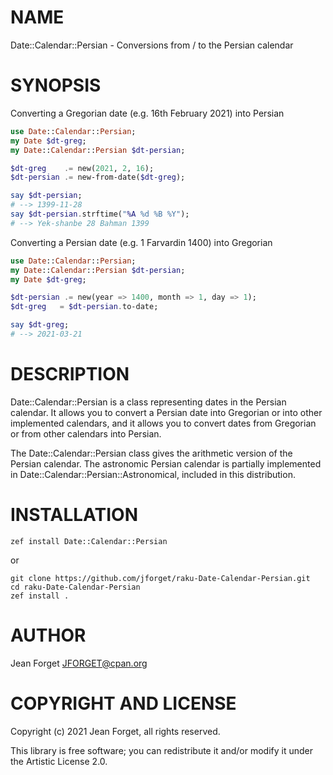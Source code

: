 NAME
====

Date::Calendar::Persian - Conversions from / to the Persian calendar

SYNOPSIS
========

Converting a Gregorian date (e.g. 16th February 2021) into Persian

```raku
use Date::Calendar::Persian;
my Date $dt-greg;
my Date::Calendar::Persian $dt-persian;

$dt-greg    .= new(2021, 2, 16);
$dt-persian .= new-from-date($dt-greg);

say $dt-persian;
# --> 1399-11-28
say $dt-persian.strftime("%A %d %B %Y");
# --> Yek-shanbe 28 Bahman 1399
```

Converting a Persian date (e.g. 1 Farvardin 1400) into Gregorian

```raku
use Date::Calendar::Persian;
my Date::Calendar::Persian $dt-persian;
my Date $dt-greg;

$dt-persian .= new(year => 1400, month => 1, day => 1);
$dt-greg   = $dt-persian.to-date;

say $dt-greg;
# --> 2021-03-21
```

DESCRIPTION
===========

Date::Calendar::Persian is  a class representing dates  in the Persian
calendar. It  allows you to convert  a Persian date into  Gregorian or
into other implemented  calendars, and it allows you  to convert dates
from Gregorian or from other calendars into Persian.

The Date::Calendar::Persian class gives  the arithmetic version of the
Persian  calendar.  The  astronomic   Persian  calendar  is  partially
implemented in Date::Calendar::Persian::Astronomical, included in this
distribution.

INSTALLATION
============

```shell
zef install Date::Calendar::Persian
```

or

```shell
git clone https://github.com/jforget/raku-Date-Calendar-Persian.git
cd raku-Date-Calendar-Persian
zef install .
```

AUTHOR
======

Jean Forget <JFORGET@cpan.org>

COPYRIGHT AND LICENSE
=====================

Copyright (c) 2021 Jean Forget, all rights reserved.

This library is free software; you can redistribute it and/or modify it under the Artistic License 2.0.

